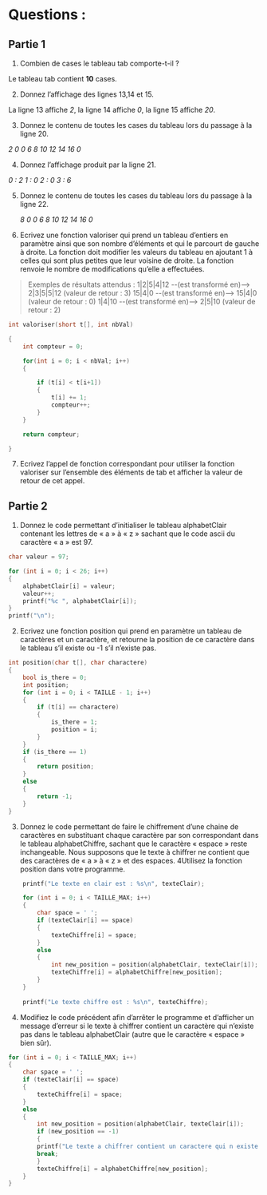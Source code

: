 # Questions :

## Partie 1 

1) Combien de cases le tableau tab comporte-t-il ?

Le tableau tab contient **10** cases.

2) Donnez l’affichage des lignes 13,14 et 15.

La ligne 13 affiche *2*, la ligne 14 affiche *0*, la ligne 15 affiche *20*.

3) Donnez le contenu de toutes les cases du tableau lors du passage à la ligne 20.

*2 0 0 6 8 10 12 14 16 0*
   
4) Donnez l’affichage produit par la ligne 21.

*0 : 2 
1 : 0
2 : 0
3 : 6*
   
5) Donnez le contenu de toutes les cases du tableau lors du passage à la ligne 22.

	*8 0 0 6 8 10 12 14 16 0*
   
6) Ecrivez une fonction valoriser qui prend un tableau d’entiers en paramètre ainsi que
	son nombre d’éléments et qui le parcourt de gauche à droite. La fonction doit
	modifier les valeurs du tableau en ajoutant 1 à celles qui sont plus petites que leur
	voisine de droite. La fonction renvoie le nombre de modifications qu’elle a effectuées.


> Exemples de résultats attendus :
	1|2|5|4|12 --(est transformé en)--> 2|3|5|5|12 (valeur de retour : 3)
	15|4|0 --(est transformé en)--> 15|4|0 (valeur de retour : 0)
	1|4|10 --(est transformé en)--> 2|5|10 (valeur de retour : 2)

```c
int valoriser(short t[], int nbVal)

{
    int compteur = 0;

    for(int i = 0; i < nbVal; i++)
    {

        if (t[i] < t[i+1])
        {
            t[i] += 1;
            compteur++;
        }
    }

    return compteur;

}
```


7) Ecrivez l’appel de fonction correspondant pour utiliser la fonction valoriser sur l’ensemble des éléments de tab et afficher la valeur de retour de cet appel.

## Partie 2 

1) Donnez le code permettant d’initialiser le tableau alphabetClair contenant les lettres de « a » à « z » sachant que le code ascii du caractère « a » est 97.

```c
char valeur = 97;

for (int i = 0; i < 26; i++)
{
	alphabetClair[i] = valeur;
    valeur++;
    printf("%c ", alphabetClair[i]);
}
printf("\n");
```

2) Ecrivez une fonction position qui prend en paramètre un tableau de caractères et un caractère, et retourne la position de ce caractère dans le tableau s’il existe ou -1 s’il n’existe pas.

```c
int position(char t[], char charactere)
{
    bool is_there = 0;
    int position;
    for (int i = 0; i < TAILLE - 1; i++)
    {
        if (t[i] == charactere)
        {
            is_there = 1;
            position = i;
        }
    }
    if (is_there == 1)
    {
        return position;
    }
    else
    {
        return -1;
    }
}
```


3) Donnez le code permettant de faire le chiffrement d’une chaine de caractères en substituant chaque caractère par son correspondant dans le tableau alphabetChiffre, sachant que le caractère « espace » reste inchangeable. Nous supposons que le texte à chiffrer ne contient que des caractères de « a » à « z » et des espaces. 
4Utilisez la fonction position dans votre programme.

```c
    printf("Le texte en clair est : %s\n", texteClair);  

    for (int i = 0; i < TAILLE_MAX; i++)
    {
	    char space = ' ';
		if (texteClair[i] == space)
        {
            texteChiffre[i] = space;
        }
        else
        {
            int new_position = position(alphabetClair, texteClair[i]);
            texteChiffre[i] = alphabetChiffre[new_position];
        }
    }
    
    printf("Le texte chiffre est : %s\n", texteChiffre);

```

4) Modifiez le code précédent afin d’arrêter le programme et d’afficher un message d’erreur si le texte à chiffrer contient un caractère qui n’existe pas dans le tableau alphabetClair (autre que le caractère « espace » bien sûr).

```c    
for (int i = 0; i < TAILLE_MAX; i++)
{
	char space = ' ';
	if (texteClair[i] == space)
	{
		texteChiffre[i] = space;
	}
	else
	{
		int new_position = position(alphabetClair, texteClair[i]);
		if (new_position == -1)
	    {
	    printf("Le texte a chiffrer contient un caractere qui n existe pas dans le tableau alphabetClair\n");
	    break;
	    }
		texteChiffre[i] = alphabetChiffre[new_position];
	}
}
```

